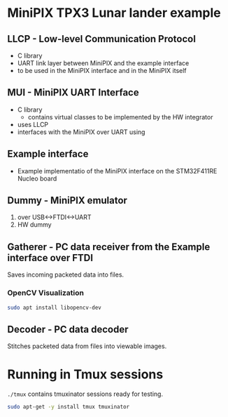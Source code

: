 # MiniPIX TPX3 Lunar lander example

## LLCP - Low-level Communication Protocol

* C library
* UART link layer between MiniPIX and the example interface
* to be used in the MiniPIX interface and in the MiniPIX itself

## MUI - MiniPIX UART Interface

* C library
  * contains virtual classes to be implemented by the HW integrator
* uses LLCP
* interfaces with the MiniPIX over UART using

## Example interface

* Example implementatio of the MiniPIX interface on the STM32F411RE Nucleo board

## Dummy - MiniPIX emulator

1. over USB<->FTDI<->UART
2. HW dummy

## Gatherer - PC data receiver from the Example interface over FTDI

Saves incoming packeted data into files.

### OpenCV Visualization

```bash
sudo apt install libopencv-dev
```

## Decoder - PC data decoder

Stitches packeted data from files into viewable images.

# Running in Tmux sessions

`./tmux` contains tmuxinator sessions ready for testing.

```bash
sudo apt-get -y install tmux tmuxinator
```
